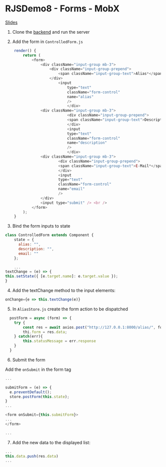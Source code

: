 # RJSDemo8 - Forms - MobX

[Slides](https://docs.google.com/presentation/d/1VNDFN2oIkKLUpKRZ7hkiRjyJTv3d7-Lp6eZJPZn2P5E/edit?usp=sharing)

1.  Clone the [backend](https://github.com/JoinCODED/RJSDemo7-Forms-Backend) and run the server

2.  Add the form in `ControlledForm.js`

```javascript
    render() {
        return (
            <form>
                <div className="input-group mb-3">
                    <div className="input-group-prepend">
                        <span className="input-group-text">Alias*</span>
                    </div>
                        <input
                            type="text"
                            className="form-control"
                            name="alias"
                            />
                            </div>
                <div className="input-group mb-3">
                            <div className="input-group-prepend">
                            <span className="input-group-text">Description</span>
                            </div>
                            <input
                            type="text"
                            className="form-control"
                            name="description"
                            />
                            </div>
                <div className="input-group mb-3">
                        <div className="input-group-prepend">
                        <span className="input-group-text">E-Mail*</span>
                        </div>
                        <input
                        type="text"
                        className="form-control"
                        name="email"
                        />
                </div>
                <input type="submit" /> <br />
            </form>
        );
    }
```

3.  Bind the form inputs to state

```javascript
class ControlledForm extends Component {
    state = {
      alias: "",
      description: "",
      email: ""
    };

    ...
textChange = (e) => {
this.setState({ [e.target.name]: e.target.value });
}
```

4.  Add the textChange method to the input elements:

```javascript
onChange={e => this.textChange(e)}
```

5.  In `AliasStore.js` create the form action to be dispatched

```javascript
  postForm = async (form) => {
    try {
        const res = await axios.post("http://127.0.0.1:8000/alias/", form);
        thi.form = res.data;
    } catch(err){
        this.statusMessage = err.response
    }
  }
```

6.  Submit the form

Add the `onSubmit` in the form tag

```javascript
...

submitForm = (e) => {
  e.preventDefault();
  store.postForm(this.state);
}
...

<form onSubmit={this.submitForm}>
...
</form>

...
```

7.  Add the new data to the displayed list:

```javascript
...
this.data.push(res.data)
...
```
